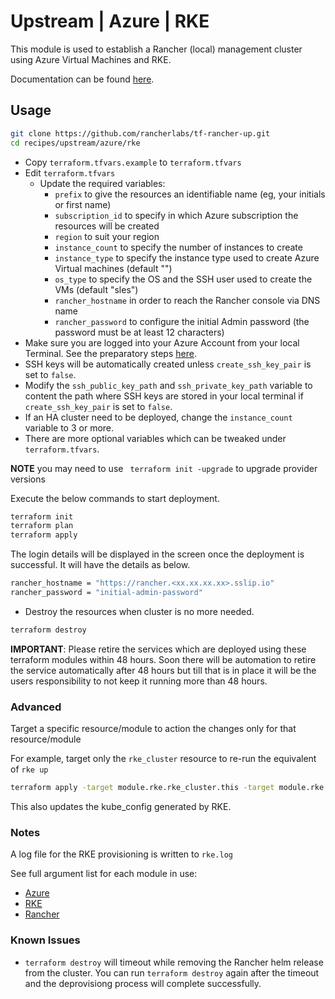 # Upstream | Azure | RKE

This module is used to establish a Rancher (local) management cluster using Azure Virtual Machines and RKE.

Documentation can be found [here](./docs.md).

## Usage

```bash
git clone https://github.com/rancherlabs/tf-rancher-up.git
cd recipes/upstream/azure/rke
```

- Copy `terraform.tfvars.example` to `terraform.tfvars`
- Edit `terraform.tfvars`
  - Update the required variables:
    -  `prefix` to give the resources an identifiable name (eg, your initials or first name)
    -  `subscription_id` to specify in which Azure subscription the resources will be created
    -  `region` to suit your region
    -  `instance_count` to specify the number of instances to create
    -  `instance_type` to specify the instance type used to create Azure Virtual machines (default "")
    -  `os_type` to specify the OS and the SSH user used to create the VMs (default "sles")
    -  `rancher_hostname` in order to reach the Rancher console via DNS name
    -  `rancher_password` to configure the initial Admin password (the password must be at least 12 characters)
- Make sure you are logged into your Azure Account from your local Terminal. See the preparatory steps [here](../../../../modules/infra/azure/README.md).
- SSH keys will be automatically created unless `create_ssh_key_pair` is set to `false`.
- Modify the `ssh_public_key_path` and `ssh_private_key_path` variable to content the path where SSH keys are stored in your local terminal if `create_ssh_key_pair` is set to `false`.
- If an HA cluster need to be deployed, change the `instance_count` variable to 3 or more.
- There are more optional variables which can be tweaked under `terraform.tfvars`.

**NOTE** you may need to use ` terraform init -upgrade` to upgrade provider versions

Execute the below commands to start deployment.

```bash
terraform init
terraform plan
terraform apply
```

The login details will be displayed in the screen once the deployment is successful. It will have the details as below.

```bash
rancher_hostname = "https://rancher.<xx.xx.xx.xx>.sslip.io"
rancher_password = "initial-admin-password"
```

- Destroy the resources when cluster is no more needed.
```bash
terraform destroy
```

**IMPORTANT**: Please retire the services which are deployed using these terraform modules within 48 hours. Soon there will be automation to retire the service automatically after 48 hours but till that is in place it will be the users responsibility to not keep it running more than 48 hours.

### Advanced

Target a specific resource/module to action the changes only for that resource/module

For example, target only the `rke_cluster` resource to re-run the equivalent of `rke up`

```bash
terraform apply -target module.rke.rke_cluster.this -target module.rke.local_file.kube_config_yaml
```

This also updates the kube_config generated by RKE.

### Notes

A log file for the RKE provisioning is written to `rke.log`

See full argument list for each module in use:
  - [Azure](../../../../modules/infra/azure)
  - [RKE](../../../../modules/distribution/rke)
  - [Rancher](../../../../modules/rancher)

### Known Issues
- `terraform destroy` will timeout while removing the Rancher helm release from the cluster. You can run `terraform destroy` again after the timeout and the deprovisiong process will complete successfully.  

